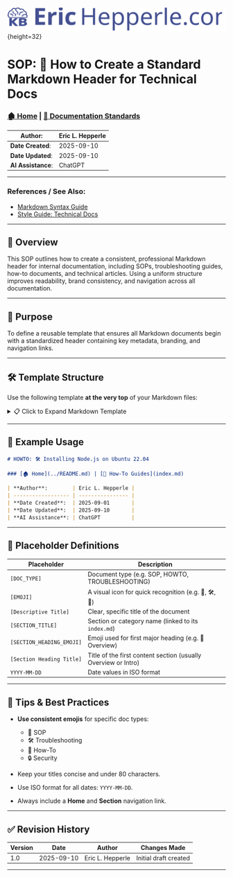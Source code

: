 <!-- 🔗 Custom Stylesheet -->
<link rel="stylesheet" href="/_css/main.css">

<!-- 🖼️ Site Logo -->
![Site Logo](/_pix/logos/logo-ehw-kb.svg){height=32}


<!-- 📝 Title -->
# SOP: 🧾 How to Create a Standard Markdown Header for Technical Docs

<!-- 🧭 Navigation -->
### [🏚️ Home](../README.md) | [📁 Documentation Standards](index.md)

<!-- 👤 Metadata -->
| **Author**:        | Eric L. Hepperle |
| ------------------ | ---------------- |
| **Date Created**:  | 2025-09-10       |
| **Date Updated**:  | 2025-09-10       |
| **AI Assistance**: | ChatGPT          |

---

<!-- 📚 References (Optional) -->
### References / See Also:

- [Markdown Syntax Guide](https://www.markdownguide.org/basic-syntax/)
- [Style Guide: Technical Docs](../style-guide.md)

---

<!-- 🔍 Content Section Heading -->
## 🔎 Overview

This SOP outlines how to create a consistent, professional Markdown header for internal documentation, including SOPs, troubleshooting guides, how-to documents, and technical articles. Using a uniform structure improves readability, brand consistency, and navigation across all documentation.

---

## 📌 Purpose

To define a reusable template that ensures all Markdown documents begin with a standardized header containing key metadata, branding, and navigation links.

---

## 🛠️ Template Structure

Use the following template **at the very top** of your Markdown files:

<details>
<summary>📋 Click to Expand Markdown Template</summary>

```markdown
<!-- 🔗 Custom Stylesheet -->
<link rel="stylesheet" href="/_css/main.css">

<!-- 🖼️ Site Logo -->
![Site Logo](/_pix/logos/logo-ehw-kb.svg){height=32}

<!-- 📝 Title -->
# [DOC_TYPE]: [EMOJI] [Descriptive Title]

<!-- 🧭 Navigation -->
### [🏚️ Home](../README.md) | [SECTION_TITLE](index.md)

<!-- 👤 Metadata -->
| **Author**:        | Eric L. Hepperle |
| ------------------ | ---------------- |
| **Date Created**:  | YYYY-MM-DD       |
| **Date Updated**:  | YYYY-MM-DD       |
| **AI Assistance**: | ChatGPT          |

---

<!-- 📚 References (Optional) -->
### References / See Also:

- [Related Article 1](path/to/article1.md)
- [Related Article 2](path/to/article2.md)

---

<!-- 🔍 Content Section Heading -->
## [SECTION_HEADING_EMOJI] [Section Heading Title]

[Write your introductory paragraph, summary, or problem statement here.]

---

````

</details>

---

## 🔄 Example Usage

```markdown
# HOWTO: 🛠️ Installing Node.js on Ubuntu 22.04

### [🏚️ Home](../README.md) | [📁 How-To Guides](index.md)

| **Author**:        | Eric L. Hepperle |
| ------------------ | ---------------- |
| **Date Created**:  | 2025-09-01       |
| **Date Updated**:  | 2025-09-10       |
| **AI Assistance**: | ChatGPT          |
```

---

## 🧩 Placeholder Definitions

| Placeholder               | Description                                                    |
| ------------------------- | -------------------------------------------------------------- |
| `[DOC_TYPE]`              | Document type (e.g. SOP, HOWTO, TROUBLESHOOTING)               |
| `[EMOJI]`                 | A visual icon for quick recognition (e.g. 📄, 🛠️, 🧾)         |
| `[Descriptive Title]`     | Clear, specific title of the document                          |
| `[SECTION_TITLE]`         | Section or category name (linked to its `index.md`)            |
| `[SECTION_HEADING_EMOJI]` | Emoji used for first major heading (e.g. 🧾 Overview)          |
| `[Section Heading Title]` | Title of the first content section (usually Overview or Intro) |
| `YYYY-MM-DD`              | Date values in ISO format                                      |

---

## 🧪 Tips & Best Practices

* **Use consistent emojis** for specific doc types:

  * 🧾 SOP
  * 🛠️ Troubleshooting
  * 📘 How-To
  * 🔒 Security
* Keep your titles concise and under 80 characters.
* Use ISO format for all dates: `YYYY-MM-DD`.
* Always include a **Home** and **Section** navigation link.

---

## ✅ Revision History

| Version | Date       | Author           | Changes Made          |
| ------- | ---------- | ---------------- | --------------------- |
| 1.0     | 2025-09-10 | Eric L. Hepperle | Initial draft created |

---
